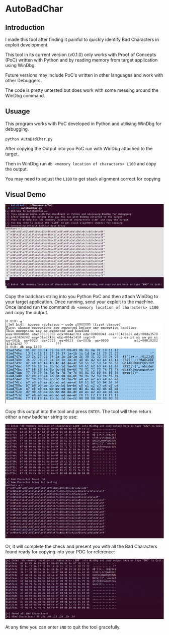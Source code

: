 # AutoBadChar

## Introduction
I made this tool after finding it painful to quickly identify Bad Characters in exploit development. 

This tool in its current version (v0.1.0) only works with Proof of Concepts (PoC) written with Python and by reading memory from target application using WinDbg.

Future versions may include PoC's written in other languages and work with other Debuggers.

The code is pretty untested but does work with some messing around the WinDbg command.

## Usuage
This program works with PoC developed in Python and utilising WinDbg for debugging. 

`python AutoBadChar.py`

After copying the Output into you PoC run with WinDbg attached to the target. 

Then in WinDbg run `db <memory location of characters> L100` and copy the output. 

You may need to adjust the `L100` to get stack alignment correct for copying

## Visual Demo
![alt text](ScreenGrabs\ScreenGrab1.png)

Copy the badchars string into you Python PoC and then attach WinDbg to your target application. Once running, send your exploit to the machine. Once landed run the command `db <memory location of characters> L100` and copy the output.

![alt text](ScreenGrabs\ScreenGrab2.png)

Copy this output into the tool and press `ENTER`. The tool will then return either a new badchar string to use:

![alt text](ScreenGrabs\ScreenGrab3.png)

Or, it will complete the check and present you with all the Bad Characters found ready for copying into your POC for reference:

![alt text](ScreenGrabs\ScreenGrab4.png)

At any time you can enter `END` to quit the tool gracefully.